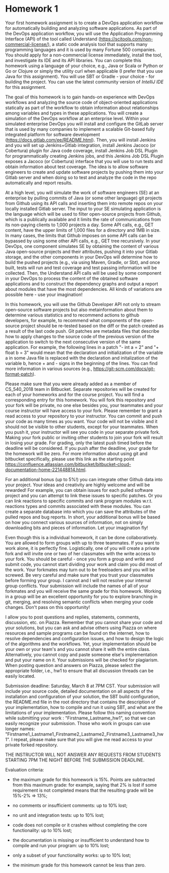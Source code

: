 # Homework 1

Your first homework assignment is to create a DevOps application workflow for automatically building and analyzing software applications. As part of the DevOps application workflow, you will use the Application Programming Interface (API) of the tool called Understand (https://scitools.com/non-commercial-license/), a static code analysis tool that supports many programming languages and it is used by many Fortune 500 companies. You should apply for a non-commercial license immediately, install the tool, and investigate its IDE and its API libraries. You can complete this homework using a language of your choice, e.g., Java or Scala or Python or Go or Clojure or simply the utility curl when applicable (I prefer that you use Java for this assignment). You will use SBT or Gradle - your choice - for building the project. You can use the latest community version of *IntelliJ IDE* for this assignment.

The goal of this homework is to gain hands-on experience with DevOps workflows and analyzing the source code of object-oriented applications statically as part of the workflow to obtain information about relationships among variables and types in these applications. You will create a simulation of the DevOps workflow at an enterprise level. Within your simulated enterprise DevOps you will install and configure the GitLab server that is used by many companies to implement a scalable Git-based fully integrated platform for software development (https://docs.gitlab.com/ee/README.html). Then, you will install Jenkins and you will set up Jenkins+Gitlab integration, install Jenkins Jacoco (or Cobertura) plugin for Java code coverage, install Jenkins Job DSL Plugin for programmatically creating Jenkins jobs, and this Jenkins Job DSL Plugin exposes a Jacoco (or Cobertura) interface that you will use to run tests and obtain information about test coverage. The idea is to allow software engineers to create and update software projects by pushing them into your Gitlab server and when doing so to test and analyze the code in the repo automatically and report results.

At a high level, you will simulate the work of software engineers (SE) at an enterprise by pulling commits of Java (or some other language) git projects from Github using its API calls and inserting them into remote repos on your locally installed Gitlab server. The input to your SE simulating application is the language which will be used to filter open-source projects from Github, which is a publically available and it limits the rate of communications from its non-paying clients to 1,000 projects a day. Some API calls, e.g., GET content, have the upper limits of 1,000 files for a directory and 1MB in size. In many cases, the limits that Github imposes on some API calls can be bypassed by using some other API calls, e.g., GET tree recursively. In your DevOps, one component simulates SE by obtaining the content of various Java open-source projects and their attributes, pushing it into your Gitlab storage, and the other components in your DevOps will determine how to build the pushed projects (e.g., via using Maven, Gradle, or Sbt), and once built, tests will run and test coverage and test passing information will be collected. Then, the Understand API calls will be used by some component in your DevOps to process the content of the obtained software applications and to construct the dependency graphs and output a report about modules that have the most dependencies. All kinds of variations are possible here - use your imagination!

In this homework, you will use the Github Developer API not only to stream open-source software projects but also metainformation about them to determine various statistics and to recommend actions to github developers, for example, to recommend what components of the open-source project should be re-tested based on the diff or the patch created as a result of the last code push. Git patches are metadata files that describe how to apply changes to the source code of the previous version of the application to switch to the next consecutive version of the same application. For example, the following lines in a patch "- int a = 2" and "+ float b = 3" would mean that the declaration and initialization of the variable a in some Java file is replaced with the declaration and initalization of the variable b, hence + and - signs in the beginning of the lines. You can find more information in various sources (e.g., https://git-scm.com/docs/git-format-patch).

Please make sure that you were already added as a member of CS_540_2018 team in Bitbucket. Separate repositories will be created for each of your homeworks and for the course project. You will find a corresponding entry for this homework. You will fork this repository and your fork will be private, no one else besides you, your teammates and your course instructor will have access to your fork. Please remember to grant a read access to your repository to your instructor. You can commit and push your code as many times as you want. Your code will not be visible and it should not be visible to other students, except for your teammates. When you push it, your instructor will see you code in your separate private fork. Making your fork public or inviting other students to join your fork will result in losing your grade. For grading, only the latest push timed before the deadline will be considered. If you push after the deadline, your grade for the homework will be zero. For more information about using git and bitbucket specifically, please use this link as the starting point https://confluence.atlassian.com/bitbucket/bitbucket-cloud-documentation-home-221448814.html.

For an additional bonus (up to 5%!) you can integrate other Github data into your project. Your ideas and creativity are highly welcome and will be rewarded! For example, you can obtain issues for each pulled software project and you can attempt to link these issues to specific patches. Or you can link reactions to specific commits and rank program modules w.r.t. reactions types and commits associated with these modules. You can create a separate database into which you can save the attributes of the pulled repos and bug reports. In short, your additional bonus will be based on how you connect various sources of information, not on simply downloading bits and pieces of information. Let your imagination fly!

Even though this is a individual homework, it can be done collaboratively. You are allowed to form groups with up to three teammates. If you want to work alone, it is perfectly fine. Logistically, one of you will create a private fork and will invite one or two of her classmates with the write access to your fork. You should be careful - once you form a group and write and submit code, you cannot start dividing your work and claim you did most of the work. Your forkmates may turn out to be freeloaders and you will be screwed. Be very careful and make sure that you trust your classmates before forming your group. I cannot and I will not resolve your internal group conflicts. Your submission will include the names of all of your forkmates and you will receive the same grade for this homework. Working in a group will be an excellent opportunity for you to explore branching in git, merging, and resolving semantic conflicts when merging your code changes. Don't pass on this opportunity!

 I allow you to post questions and replies, statements, comments, discussion, etc. on Piazza. Remember that you cannot share your code and your solutions, but you can ask and advise others using Piazza on where resources and sample programs can be found on the internet, how to resolve dependencies and configuration issues, and how to design the logic of the algorithms and the workflows. Yet, your implementation should be your own or your team's and you cannot share it with the entire class. Alternatively, you cannot copy and paste someone else's implementation and put your name on it. Your submissions will be checked for plagiarism. When posting question and answers on Piazza, please select the appropriate folder, i.e., hw1 to ensure that all discussion threads can be easily located.

Submission deadline: Saturday, March 8 at 7PM CST. Your submission will include your source code, detailed documentation on all aspects of the installation and configuration of your solution, the SBT build configuration, the README.md file in the root directory that contains the description of your implementation, how to compile and run it using SBT, and what are the limitations of your implementation. Please follow this naming convention while submitting your work : "Firstname_Lastname_hw1", so that we can easily recognize your submission. Those who work in groups can use longer names: "Firstname1_Lastname1_Firstname2_Lastname2_Firstname3_Lastname3_hw1". I repeat, please make sure that you will give me read access to your private forked repository.


THE INSTRUCTOR WILL NOT ANSWER ANY REQUESTS FROM STUDENTS STARTING 7PM THE NIGHT BEFORE THE SUBMISSION DEADLINE.

Evaluation criteria:
* the maximum grade for this homework is 15%. Points are subtracted from this maximum grade: for example, saying that 2% is lost if some requirement is not completed means that the resulting grade will be 15%-2% => 13%;

* no comments or insufficient comments: up to 10% lost;

* no unit and integration tests: up to 10% lost;

* code does not compile or it crashes without completing the core functionality: up to 10% lost;

* the documentation is missing or insufficient to understand how to compile and run your program: up to 10% lost;

* only a subset of your functionality works: up to 10% lost;

* the minimum grade for this homework cannot be less than zero.